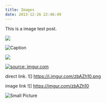 ```yaml
---
title: Images
date: 2013-12-26 22:46:49
---
```


This is a image test post.

![](http://ww1.sinaimg.cn/mw690/81b78497jw1emfgwkasznj21hc0u0qb7.jpg)

![Caption](http://ww3.sinaimg.cn/mw690/81b78497jw1emfgwjrh2pj21hc0u01g3.jpg)

![](http://ww2.sinaimg.cn/mw690/81b78497jw1emfgwil5xkj21hc0u0tpm.jpg)

  <a href="https://imgur.com/zbAZh10"><img src="https://i.imgur.com/zbAZh10.png" title="source: imgur.com" /></a>

direct link.
![] https://i.imgur.com/zbAZh10.png

image link
![] https://imgur.com/zbAZh10

![Small Picture](http://placehold.it/350x150.jpg)
